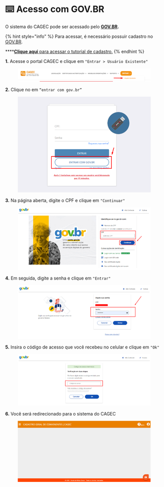 # ⌨️ Acesso com GOV.BR

O sistema do CAGEC pode ser acessado pelo [**GOV.BR**](https://www.gov.br/pt-br)**.**&#x20;

{% hint style="info" %}
Para acessar, é necessário possuir cadastro no [GOV.BR](https://www.gov.br/governodigital/pt-br/conta-gov-br).

****[**Clique aqui** para acessar o tutorial de cadastro.](https://www.gov.br/governodigital/pt-br/conta-gov-br/conta-gov-br/)
{% endhint %}



**1.** Acesse o portal CAGEC e clique em `"Entrar > Usuário Existente"`&#x20;

<figure><img src="../.gitbook/assets/image (3).png" alt=""><figcaption></figcaption></figure>

**2.** Clique no em `“entrar com gov.br”`

<figure><img src="../.gitbook/assets/image (2).png" alt=""><figcaption></figcaption></figure>

**3.** Na página aberta, digite o CPF e clique em `"Continuar"`

<figure><img src="../.gitbook/assets/image (8).png" alt=""><figcaption></figcaption></figure>

**4.** Em seguida, digite a senha e clique em `"Entrar"`

<figure><img src="../.gitbook/assets/image (5).png" alt=""><figcaption></figcaption></figure>

**5.** Insira o código de acesso que você recebeu no celular e clique em `"Ok"`

<figure><img src="../.gitbook/assets/image (4).png" alt=""><figcaption></figcaption></figure>

**6.** Você será redirecionado para o sistema do CAGEC

<figure><img src="../.gitbook/assets/image.png" alt=""><figcaption></figcaption></figure>

